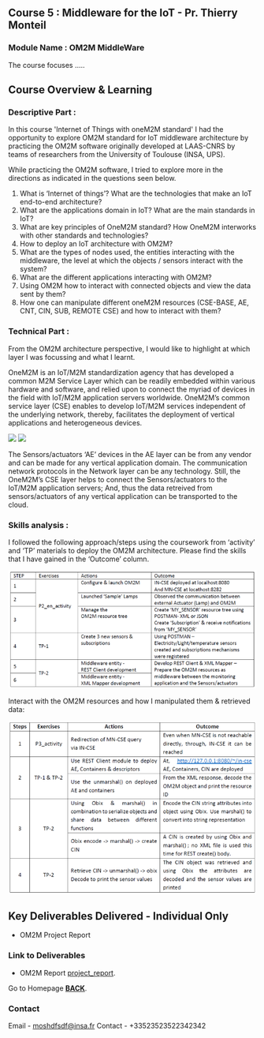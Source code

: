 ## Course 5 :  Middleware for the IoT - Pr. Thierry Monteil
### Module Name : OM2M MiddleWare
The course focuses .....

## Course Overview & Learning

### Descriptive Part :
In this course 'Internet of Things with oneM2M standard' I had the opportunity to explore OM2M standard for IoT middleware architecture by practicing the OM2M software originally developed at LAAS-CNRS by teams of researchers from the University of Toulouse (INSA, UPS).

While practicing the OM2M software, I tried to explore more in the directions as indicated in the questions seen below.

1. What is ‘Internet of things’? What are the technologies that make an IoT end-to-end architecture? 
2. What are the applications domain in IoT? What are the main standards in IoT? 
3. What are key principles of OneM2M standard? How OneM2M interworks with other standards and technologies? 
4. How to deploy an IoT architecture with OM2M? 
5. What are the types of nodes used, the entities interacting with the middleware, the level at which the objects / sensors interact with the system?
6. What are the different applications interacting with OM2M?
7. Using OM2M how to interact with connected objects and view the data sent by them?
8. How one can manipulate different oneM2M resources (CSE-BASE, AE, CNT, CIN, SUB, REMOTE CSE) and how to interact with them?


### Technical Part :
From the OM2M architecture perspective, I would like to highlight at which layer I was focussing and what I learnt. 

OneM2M is an IoT/M2M standardization agency that has developed a common M2M Service Layer which can be readily embedded within various hardware and software, and relied upon to connect the myriad of devices in the field with IoT/M2M application servers worldwide. OneM2M’s common service layer (CSE) enables to develop IoT/M2M services independent of the underlying network, thereby, facilitates the deployment of vertical applications and heterogeneous devices. 

<img src="../assets/course5/5_technical_part_1.PNG" class="inline"/>
<img src="../assets/course5/5_technical_part_2.PNG" class="inline"/>


The Sensors/actuators ‘AE’ devices in the AE layer can be from any vendor and can be made for any vertical application domain. The communication network protocols in the Network layer can be any technology. Still, the OneM2M’s CSE layer helps to connect the Sensors/actuators to the IoT/M2M application servers; And, thus the data retreived from sensors/actuators of any vertical application can be transported to the cloud.

### Skills analysis : 

I followed the following approach/steps using the coursework from ‘activity’ and ‘TP’ materials to deploy the OM2M architecture. Please find the skills that I have gained in the ‘Outcome’ column. 

<img src="/assets/course5/5_skill_analysis_1.PNG" class="inline"/>

Interact with the OM2M resources and how I manipulated them & retrieved data:

<img src="/assets/course5/5_skill_analysis_2.PNG" class="inline"/>


## Key Deliverables Delivered - Individual Only

- OM2M Project Report 

### Link to Deliverables

- OM2M Report [project_report](./assets/course5/course_5_1.pdf).

Go to Homepage [**BACK**](./index.md).

### Contact

Email - moshdfsdf@insa.fr
Contact - +33523523522342342
